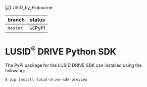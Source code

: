 ![LUSID_by_Finbourne](https://content.finbourne.com/LUSID_repo.png)

| branch | status |
| --- | --- |
| `master` |  ![PyPI](https://img.shields.io/pypi/v/lusid-drive-sdk-preview?color=blue)

# LUSID<sup>®</sup> DRIVE Python SDK

The PyPi package for the LUSID DRIVE SDK can installed using the following:

```
$ pip install lusid-drive-sdk-preview
```


